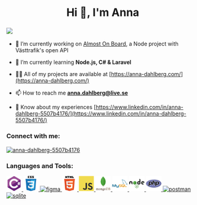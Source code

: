<h1 align="center">Hi 👋, I'm Anna</h1>
<h3 align="center"></h3>

![](https://media3.giphy.com/media/v1.Y2lkPTc5MGI3NjExZWN5dXl6Z3V0eGl1MzFudTlpZTE0dWd1eXQ4OGFhb2syYzFrYTZtaiZlcD12MV9pbnRlcm5hbF9naWZfYnlfaWQmY3Q9Zw/9MJgsA8L9VrpgyoALs/giphy.gif)

- 🔭 I’m currently working on [Almost On Board](https://github.com/anna-dahlberg/AlmostOnBoard), a Node project with Västtrafik's open API

- 🌱 I’m currently learning **Node.js, C# & Laravel**

- 👨‍💻 All of my projects are available at [https://anna-dahlberg.com/](https://anna-dahlberg.com/)

- 📫 How to reach me **anna.dahlberg@live.se**

- 📄 Know about my experiences [https://www.linkedin.com/in/anna-dahlberg-5507b4176/](https://www.linkedin.com/in/anna-dahlberg-5507b4176/)

<h3 align="left">Connect with me:</h3>
<p align="left">
<a href="https://linkedin.com/in/anna-dahlberg-5507b4176" target="blank"><img align="center" src="https://raw.githubusercontent.com/rahuldkjain/github-profile-readme-generator/master/src/images/icons/Social/linked-in-alt.svg" alt="anna-dahlberg-5507b4176" height="30" width="40" /></a>
</p>

<h3 align="left">Languages and Tools:</h3>
<p align="left"> <a href="https://www.w3schools.com/cs/" target="_blank" rel="noreferrer"> <img src="https://raw.githubusercontent.com/devicons/devicon/master/icons/csharp/csharp-original.svg" alt="csharp" width="40" height="40"/> </a> <a href="https://www.w3schools.com/css/" target="_blank" rel="noreferrer"> <img src="https://raw.githubusercontent.com/devicons/devicon/master/icons/css3/css3-original-wordmark.svg" alt="css3" width="40" height="40"/> </a> <a href="https://www.figma.com/" target="_blank" rel="noreferrer"> <img src="https://www.vectorlogo.zone/logos/figma/figma-icon.svg" alt="figma" width="40" height="40"/> </a> <a href="https://www.w3.org/html/" target="_blank" rel="noreferrer"> <img src="https://raw.githubusercontent.com/devicons/devicon/master/icons/html5/html5-original-wordmark.svg" alt="html5" width="40" height="40"/> </a> <a href="https://developer.mozilla.org/en-US/docs/Web/JavaScript" target="_blank" rel="noreferrer"> <img src="https://raw.githubusercontent.com/devicons/devicon/master/icons/javascript/javascript-original.svg" alt="javascript" width="40" height="40"/> </a> <a href="https://www.mongodb.com/" target="_blank" rel="noreferrer"> <img src="https://raw.githubusercontent.com/devicons/devicon/master/icons/mongodb/mongodb-original-wordmark.svg" alt="mongodb" width="40" height="40"/> </a> <a href="https://www.mysql.com/" target="_blank" rel="noreferrer"> <img src="https://raw.githubusercontent.com/devicons/devicon/master/icons/mysql/mysql-original-wordmark.svg" alt="mysql" width="40" height="40"/> </a> <a href="https://nodejs.org" target="_blank" rel="noreferrer"> <img src="https://raw.githubusercontent.com/devicons/devicon/master/icons/nodejs/nodejs-original-wordmark.svg" alt="nodejs" width="40" height="40"/> </a> <a href="https://www.php.net" target="_blank" rel="noreferrer"> <img src="https://raw.githubusercontent.com/devicons/devicon/master/icons/php/php-original.svg" alt="php" width="40" height="40"/> </a> <a href="https://postman.com" target="_blank" rel="noreferrer"> <img src="https://www.vectorlogo.zone/logos/getpostman/getpostman-icon.svg" alt="postman" width="40" height="40"/> </a> <a href="https://www.sqlite.org/" target="_blank" rel="noreferrer"> <img src="https://www.vectorlogo.zone/logos/sqlite/sqlite-icon.svg" alt="sqlite" width="40" height="40"/> </a> </p>
